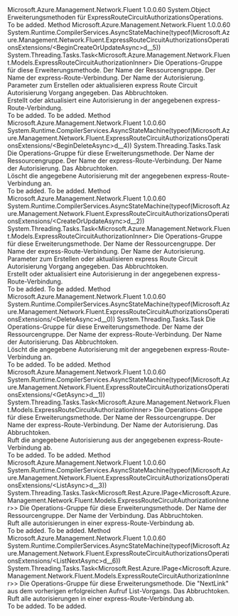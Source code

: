 <Type Name="ExpressRouteCircuitAuthorizationsOperationsExtensions" FullName="Microsoft.Azure.Management.Network.Fluent.ExpressRouteCircuitAuthorizationsOperationsExtensions">
  <TypeSignature Language="C#" Value="public static class ExpressRouteCircuitAuthorizationsOperationsExtensions" />
  <TypeSignature Language="ILAsm" Value=".class public auto ansi abstract sealed beforefieldinit ExpressRouteCircuitAuthorizationsOperationsExtensions extends System.Object" />
  <TypeSignature Language="DocId" Value="T:Microsoft.Azure.Management.Network.Fluent.ExpressRouteCircuitAuthorizationsOperationsExtensions" />
  <TypeSignature Language="VB.NET" Value="Public Module ExpressRouteCircuitAuthorizationsOperationsExtensions" />
  <TypeSignature Language="F#" Value="type ExpressRouteCircuitAuthorizationsOperationsExtensions = class" />
  <AssemblyInfo>
    <AssemblyName>Microsoft.Azure.Management.Network.Fluent</AssemblyName>
    <AssemblyVersion>1.0.0.60</AssemblyVersion>
  </AssemblyInfo>
  <Base>
    <BaseTypeName>System.Object</BaseTypeName>
  </Base>
  <Interfaces />
  <Docs>
    <summary>
            Erweiterungsmethoden für ExpressRouteCircuitAuthorizationsOperations.
            </summary>
    <remarks>To be added.</remarks>
  </Docs>
  <Members>
    <Member MemberName="BeginCreateOrUpdateAsync">
      <MemberSignature Language="C#" Value="public static System.Threading.Tasks.Task&lt;Microsoft.Azure.Management.Network.Fluent.Models.ExpressRouteCircuitAuthorizationInner&gt; BeginCreateOrUpdateAsync (this Microsoft.Azure.Management.Network.Fluent.IExpressRouteCircuitAuthorizationsOperations operations, string resourceGroupName, string circuitName, string authorizationName, Microsoft.Azure.Management.Network.Fluent.Models.ExpressRouteCircuitAuthorizationInner authorizationParameters, System.Threading.CancellationToken cancellationToken = null);" />
      <MemberSignature Language="ILAsm" Value=".method public static hidebysig class System.Threading.Tasks.Task`1&lt;class Microsoft.Azure.Management.Network.Fluent.Models.ExpressRouteCircuitAuthorizationInner&gt; BeginCreateOrUpdateAsync(class Microsoft.Azure.Management.Network.Fluent.IExpressRouteCircuitAuthorizationsOperations operations, string resourceGroupName, string circuitName, string authorizationName, class Microsoft.Azure.Management.Network.Fluent.Models.ExpressRouteCircuitAuthorizationInner authorizationParameters, valuetype System.Threading.CancellationToken cancellationToken) cil managed" />
      <MemberSignature Language="DocId" Value="M:Microsoft.Azure.Management.Network.Fluent.ExpressRouteCircuitAuthorizationsOperationsExtensions.BeginCreateOrUpdateAsync(Microsoft.Azure.Management.Network.Fluent.IExpressRouteCircuitAuthorizationsOperations,System.String,System.String,System.String,Microsoft.Azure.Management.Network.Fluent.Models.ExpressRouteCircuitAuthorizationInner,System.Threading.CancellationToken)" />
      <MemberSignature Language="F#" Value="static member BeginCreateOrUpdateAsync : Microsoft.Azure.Management.Network.Fluent.IExpressRouteCircuitAuthorizationsOperations * string * string * string * Microsoft.Azure.Management.Network.Fluent.Models.ExpressRouteCircuitAuthorizationInner * System.Threading.CancellationToken -&gt; System.Threading.Tasks.Task&lt;Microsoft.Azure.Management.Network.Fluent.Models.ExpressRouteCircuitAuthorizationInner&gt;" Usage="Microsoft.Azure.Management.Network.Fluent.ExpressRouteCircuitAuthorizationsOperationsExtensions.BeginCreateOrUpdateAsync (operations, resourceGroupName, circuitName, authorizationName, authorizationParameters, cancellationToken)" />
      <MemberType>Method</MemberType>
      <AssemblyInfo>
        <AssemblyName>Microsoft.Azure.Management.Network.Fluent</AssemblyName>
        <AssemblyVersion>1.0.0.60</AssemblyVersion>
      </AssemblyInfo>
      <Attributes>
        <Attribute>
          <AttributeName>System.Runtime.CompilerServices.AsyncStateMachine(typeof(Microsoft.Azure.Management.Network.Fluent.ExpressRouteCircuitAuthorizationsOperationsExtensions/&lt;BeginCreateOrUpdateAsync&gt;d__5))</AttributeName>
        </Attribute>
      </Attributes>
      <ReturnValue>
        <ReturnType>System.Threading.Tasks.Task&lt;Microsoft.Azure.Management.Network.Fluent.Models.ExpressRouteCircuitAuthorizationInner&gt;</ReturnType>
      </ReturnValue>
      <Parameters>
        <Parameter Name="operations" Type="Microsoft.Azure.Management.Network.Fluent.IExpressRouteCircuitAuthorizationsOperations" RefType="this" />
        <Parameter Name="resourceGroupName" Type="System.String" />
        <Parameter Name="circuitName" Type="System.String" />
        <Parameter Name="authorizationName" Type="System.String" />
        <Parameter Name="authorizationParameters" Type="Microsoft.Azure.Management.Network.Fluent.Models.ExpressRouteCircuitAuthorizationInner" />
        <Parameter Name="cancellationToken" Type="System.Threading.CancellationToken" />
      </Parameters>
      <Docs>
        <param name="operations">
            Die Operations-Gruppe für diese Erweiterungsmethode.
            </param>
        <param name="resourceGroupName">
            Der Name der Ressourcengruppe.
            </param>
        <param name="circuitName">
            Der Name der express-Route-Verbindung.
            </param>
        <param name="authorizationName">
            Der Name der Autorisierung.
            </param>
        <param name="authorizationParameters">
            Parameter zum Erstellen oder aktualisieren express Route Circuit Autorisierung Vorgang angegeben.
            </param>
        <param name="cancellationToken">
            Das Abbruchtoken.
            </param>
        <summary>
            Erstellt oder aktualisiert eine Autorisierung in der angegebenen express-Route-Verbindung.
            </summary>
        <returns>To be added.</returns>
        <remarks>To be added.</remarks>
      </Docs>
    </Member>
    <Member MemberName="BeginDeleteAsync">
      <MemberSignature Language="C#" Value="public static System.Threading.Tasks.Task BeginDeleteAsync (this Microsoft.Azure.Management.Network.Fluent.IExpressRouteCircuitAuthorizationsOperations operations, string resourceGroupName, string circuitName, string authorizationName, System.Threading.CancellationToken cancellationToken = null);" />
      <MemberSignature Language="ILAsm" Value=".method public static hidebysig class System.Threading.Tasks.Task BeginDeleteAsync(class Microsoft.Azure.Management.Network.Fluent.IExpressRouteCircuitAuthorizationsOperations operations, string resourceGroupName, string circuitName, string authorizationName, valuetype System.Threading.CancellationToken cancellationToken) cil managed" />
      <MemberSignature Language="DocId" Value="M:Microsoft.Azure.Management.Network.Fluent.ExpressRouteCircuitAuthorizationsOperationsExtensions.BeginDeleteAsync(Microsoft.Azure.Management.Network.Fluent.IExpressRouteCircuitAuthorizationsOperations,System.String,System.String,System.String,System.Threading.CancellationToken)" />
      <MemberSignature Language="F#" Value="static member BeginDeleteAsync : Microsoft.Azure.Management.Network.Fluent.IExpressRouteCircuitAuthorizationsOperations * string * string * string * System.Threading.CancellationToken -&gt; System.Threading.Tasks.Task" Usage="Microsoft.Azure.Management.Network.Fluent.ExpressRouteCircuitAuthorizationsOperationsExtensions.BeginDeleteAsync (operations, resourceGroupName, circuitName, authorizationName, cancellationToken)" />
      <MemberType>Method</MemberType>
      <AssemblyInfo>
        <AssemblyName>Microsoft.Azure.Management.Network.Fluent</AssemblyName>
        <AssemblyVersion>1.0.0.60</AssemblyVersion>
      </AssemblyInfo>
      <Attributes>
        <Attribute>
          <AttributeName>System.Runtime.CompilerServices.AsyncStateMachine(typeof(Microsoft.Azure.Management.Network.Fluent.ExpressRouteCircuitAuthorizationsOperationsExtensions/&lt;BeginDeleteAsync&gt;d__4))</AttributeName>
        </Attribute>
      </Attributes>
      <ReturnValue>
        <ReturnType>System.Threading.Tasks.Task</ReturnType>
      </ReturnValue>
      <Parameters>
        <Parameter Name="operations" Type="Microsoft.Azure.Management.Network.Fluent.IExpressRouteCircuitAuthorizationsOperations" RefType="this" />
        <Parameter Name="resourceGroupName" Type="System.String" />
        <Parameter Name="circuitName" Type="System.String" />
        <Parameter Name="authorizationName" Type="System.String" />
        <Parameter Name="cancellationToken" Type="System.Threading.CancellationToken" />
      </Parameters>
      <Docs>
        <param name="operations">
            Die Operations-Gruppe für diese Erweiterungsmethode.
            </param>
        <param name="resourceGroupName">
            Der Name der Ressourcengruppe.
            </param>
        <param name="circuitName">
            Der Name der express-Route-Verbindung.
            </param>
        <param name="authorizationName">
            Der Name der Autorisierung.
            </param>
        <param name="cancellationToken">
            Das Abbruchtoken.
            </param>
        <summary>
            Löscht die angegebene Autorisierung mit der angegebenen express-Route-Verbindung an.
            </summary>
        <returns>To be added.</returns>
        <remarks>To be added.</remarks>
      </Docs>
    </Member>
    <Member MemberName="CreateOrUpdateAsync">
      <MemberSignature Language="C#" Value="public static System.Threading.Tasks.Task&lt;Microsoft.Azure.Management.Network.Fluent.Models.ExpressRouteCircuitAuthorizationInner&gt; CreateOrUpdateAsync (this Microsoft.Azure.Management.Network.Fluent.IExpressRouteCircuitAuthorizationsOperations operations, string resourceGroupName, string circuitName, string authorizationName, Microsoft.Azure.Management.Network.Fluent.Models.ExpressRouteCircuitAuthorizationInner authorizationParameters, System.Threading.CancellationToken cancellationToken = null);" />
      <MemberSignature Language="ILAsm" Value=".method public static hidebysig class System.Threading.Tasks.Task`1&lt;class Microsoft.Azure.Management.Network.Fluent.Models.ExpressRouteCircuitAuthorizationInner&gt; CreateOrUpdateAsync(class Microsoft.Azure.Management.Network.Fluent.IExpressRouteCircuitAuthorizationsOperations operations, string resourceGroupName, string circuitName, string authorizationName, class Microsoft.Azure.Management.Network.Fluent.Models.ExpressRouteCircuitAuthorizationInner authorizationParameters, valuetype System.Threading.CancellationToken cancellationToken) cil managed" />
      <MemberSignature Language="DocId" Value="M:Microsoft.Azure.Management.Network.Fluent.ExpressRouteCircuitAuthorizationsOperationsExtensions.CreateOrUpdateAsync(Microsoft.Azure.Management.Network.Fluent.IExpressRouteCircuitAuthorizationsOperations,System.String,System.String,System.String,Microsoft.Azure.Management.Network.Fluent.Models.ExpressRouteCircuitAuthorizationInner,System.Threading.CancellationToken)" />
      <MemberSignature Language="F#" Value="static member CreateOrUpdateAsync : Microsoft.Azure.Management.Network.Fluent.IExpressRouteCircuitAuthorizationsOperations * string * string * string * Microsoft.Azure.Management.Network.Fluent.Models.ExpressRouteCircuitAuthorizationInner * System.Threading.CancellationToken -&gt; System.Threading.Tasks.Task&lt;Microsoft.Azure.Management.Network.Fluent.Models.ExpressRouteCircuitAuthorizationInner&gt;" Usage="Microsoft.Azure.Management.Network.Fluent.ExpressRouteCircuitAuthorizationsOperationsExtensions.CreateOrUpdateAsync (operations, resourceGroupName, circuitName, authorizationName, authorizationParameters, cancellationToken)" />
      <MemberType>Method</MemberType>
      <AssemblyInfo>
        <AssemblyName>Microsoft.Azure.Management.Network.Fluent</AssemblyName>
        <AssemblyVersion>1.0.0.60</AssemblyVersion>
      </AssemblyInfo>
      <Attributes>
        <Attribute>
          <AttributeName>System.Runtime.CompilerServices.AsyncStateMachine(typeof(Microsoft.Azure.Management.Network.Fluent.ExpressRouteCircuitAuthorizationsOperationsExtensions/&lt;CreateOrUpdateAsync&gt;d__2))</AttributeName>
        </Attribute>
      </Attributes>
      <ReturnValue>
        <ReturnType>System.Threading.Tasks.Task&lt;Microsoft.Azure.Management.Network.Fluent.Models.ExpressRouteCircuitAuthorizationInner&gt;</ReturnType>
      </ReturnValue>
      <Parameters>
        <Parameter Name="operations" Type="Microsoft.Azure.Management.Network.Fluent.IExpressRouteCircuitAuthorizationsOperations" RefType="this" />
        <Parameter Name="resourceGroupName" Type="System.String" />
        <Parameter Name="circuitName" Type="System.String" />
        <Parameter Name="authorizationName" Type="System.String" />
        <Parameter Name="authorizationParameters" Type="Microsoft.Azure.Management.Network.Fluent.Models.ExpressRouteCircuitAuthorizationInner" />
        <Parameter Name="cancellationToken" Type="System.Threading.CancellationToken" />
      </Parameters>
      <Docs>
        <param name="operations">
            Die Operations-Gruppe für diese Erweiterungsmethode.
            </param>
        <param name="resourceGroupName">
            Der Name der Ressourcengruppe.
            </param>
        <param name="circuitName">
            Der Name der express-Route-Verbindung.
            </param>
        <param name="authorizationName">
            Der Name der Autorisierung.
            </param>
        <param name="authorizationParameters">
            Parameter zum Erstellen oder aktualisieren express Route Circuit Autorisierung Vorgang angegeben.
            </param>
        <param name="cancellationToken">
            Das Abbruchtoken.
            </param>
        <summary>
            Erstellt oder aktualisiert eine Autorisierung in der angegebenen express-Route-Verbindung.
            </summary>
        <returns>To be added.</returns>
        <remarks>To be added.</remarks>
      </Docs>
    </Member>
    <Member MemberName="DeleteAsync">
      <MemberSignature Language="C#" Value="public static System.Threading.Tasks.Task DeleteAsync (this Microsoft.Azure.Management.Network.Fluent.IExpressRouteCircuitAuthorizationsOperations operations, string resourceGroupName, string circuitName, string authorizationName, System.Threading.CancellationToken cancellationToken = null);" />
      <MemberSignature Language="ILAsm" Value=".method public static hidebysig class System.Threading.Tasks.Task DeleteAsync(class Microsoft.Azure.Management.Network.Fluent.IExpressRouteCircuitAuthorizationsOperations operations, string resourceGroupName, string circuitName, string authorizationName, valuetype System.Threading.CancellationToken cancellationToken) cil managed" />
      <MemberSignature Language="DocId" Value="M:Microsoft.Azure.Management.Network.Fluent.ExpressRouteCircuitAuthorizationsOperationsExtensions.DeleteAsync(Microsoft.Azure.Management.Network.Fluent.IExpressRouteCircuitAuthorizationsOperations,System.String,System.String,System.String,System.Threading.CancellationToken)" />
      <MemberSignature Language="F#" Value="static member DeleteAsync : Microsoft.Azure.Management.Network.Fluent.IExpressRouteCircuitAuthorizationsOperations * string * string * string * System.Threading.CancellationToken -&gt; System.Threading.Tasks.Task" Usage="Microsoft.Azure.Management.Network.Fluent.ExpressRouteCircuitAuthorizationsOperationsExtensions.DeleteAsync (operations, resourceGroupName, circuitName, authorizationName, cancellationToken)" />
      <MemberType>Method</MemberType>
      <AssemblyInfo>
        <AssemblyName>Microsoft.Azure.Management.Network.Fluent</AssemblyName>
        <AssemblyVersion>1.0.0.60</AssemblyVersion>
      </AssemblyInfo>
      <Attributes>
        <Attribute>
          <AttributeName>System.Runtime.CompilerServices.AsyncStateMachine(typeof(Microsoft.Azure.Management.Network.Fluent.ExpressRouteCircuitAuthorizationsOperationsExtensions/&lt;DeleteAsync&gt;d__0))</AttributeName>
        </Attribute>
      </Attributes>
      <ReturnValue>
        <ReturnType>System.Threading.Tasks.Task</ReturnType>
      </ReturnValue>
      <Parameters>
        <Parameter Name="operations" Type="Microsoft.Azure.Management.Network.Fluent.IExpressRouteCircuitAuthorizationsOperations" RefType="this" />
        <Parameter Name="resourceGroupName" Type="System.String" />
        <Parameter Name="circuitName" Type="System.String" />
        <Parameter Name="authorizationName" Type="System.String" />
        <Parameter Name="cancellationToken" Type="System.Threading.CancellationToken" />
      </Parameters>
      <Docs>
        <param name="operations">
            Die Operations-Gruppe für diese Erweiterungsmethode.
            </param>
        <param name="resourceGroupName">
            Der Name der Ressourcengruppe.
            </param>
        <param name="circuitName">
            Der Name der express-Route-Verbindung.
            </param>
        <param name="authorizationName">
            Der Name der Autorisierung.
            </param>
        <param name="cancellationToken">
            Das Abbruchtoken.
            </param>
        <summary>
            Löscht die angegebene Autorisierung mit der angegebenen express-Route-Verbindung an.
            </summary>
        <returns>To be added.</returns>
        <remarks>To be added.</remarks>
      </Docs>
    </Member>
    <Member MemberName="GetAsync">
      <MemberSignature Language="C#" Value="public static System.Threading.Tasks.Task&lt;Microsoft.Azure.Management.Network.Fluent.Models.ExpressRouteCircuitAuthorizationInner&gt; GetAsync (this Microsoft.Azure.Management.Network.Fluent.IExpressRouteCircuitAuthorizationsOperations operations, string resourceGroupName, string circuitName, string authorizationName, System.Threading.CancellationToken cancellationToken = null);" />
      <MemberSignature Language="ILAsm" Value=".method public static hidebysig class System.Threading.Tasks.Task`1&lt;class Microsoft.Azure.Management.Network.Fluent.Models.ExpressRouteCircuitAuthorizationInner&gt; GetAsync(class Microsoft.Azure.Management.Network.Fluent.IExpressRouteCircuitAuthorizationsOperations operations, string resourceGroupName, string circuitName, string authorizationName, valuetype System.Threading.CancellationToken cancellationToken) cil managed" />
      <MemberSignature Language="DocId" Value="M:Microsoft.Azure.Management.Network.Fluent.ExpressRouteCircuitAuthorizationsOperationsExtensions.GetAsync(Microsoft.Azure.Management.Network.Fluent.IExpressRouteCircuitAuthorizationsOperations,System.String,System.String,System.String,System.Threading.CancellationToken)" />
      <MemberSignature Language="F#" Value="static member GetAsync : Microsoft.Azure.Management.Network.Fluent.IExpressRouteCircuitAuthorizationsOperations * string * string * string * System.Threading.CancellationToken -&gt; System.Threading.Tasks.Task&lt;Microsoft.Azure.Management.Network.Fluent.Models.ExpressRouteCircuitAuthorizationInner&gt;" Usage="Microsoft.Azure.Management.Network.Fluent.ExpressRouteCircuitAuthorizationsOperationsExtensions.GetAsync (operations, resourceGroupName, circuitName, authorizationName, cancellationToken)" />
      <MemberType>Method</MemberType>
      <AssemblyInfo>
        <AssemblyName>Microsoft.Azure.Management.Network.Fluent</AssemblyName>
        <AssemblyVersion>1.0.0.60</AssemblyVersion>
      </AssemblyInfo>
      <Attributes>
        <Attribute>
          <AttributeName>System.Runtime.CompilerServices.AsyncStateMachine(typeof(Microsoft.Azure.Management.Network.Fluent.ExpressRouteCircuitAuthorizationsOperationsExtensions/&lt;GetAsync&gt;d__1))</AttributeName>
        </Attribute>
      </Attributes>
      <ReturnValue>
        <ReturnType>System.Threading.Tasks.Task&lt;Microsoft.Azure.Management.Network.Fluent.Models.ExpressRouteCircuitAuthorizationInner&gt;</ReturnType>
      </ReturnValue>
      <Parameters>
        <Parameter Name="operations" Type="Microsoft.Azure.Management.Network.Fluent.IExpressRouteCircuitAuthorizationsOperations" RefType="this" />
        <Parameter Name="resourceGroupName" Type="System.String" />
        <Parameter Name="circuitName" Type="System.String" />
        <Parameter Name="authorizationName" Type="System.String" />
        <Parameter Name="cancellationToken" Type="System.Threading.CancellationToken" />
      </Parameters>
      <Docs>
        <param name="operations">
            Die Operations-Gruppe für diese Erweiterungsmethode.
            </param>
        <param name="resourceGroupName">
            Der Name der Ressourcengruppe.
            </param>
        <param name="circuitName">
            Der Name der express-Route-Verbindung.
            </param>
        <param name="authorizationName">
            Der Name der Autorisierung.
            </param>
        <param name="cancellationToken">
            Das Abbruchtoken.
            </param>
        <summary>
            Ruft die angegebene Autorisierung aus der angegebenen express-Route-Verbindung ab.
            </summary>
        <returns>To be added.</returns>
        <remarks>To be added.</remarks>
      </Docs>
    </Member>
    <Member MemberName="ListAsync">
      <MemberSignature Language="C#" Value="public static System.Threading.Tasks.Task&lt;Microsoft.Rest.Azure.IPage&lt;Microsoft.Azure.Management.Network.Fluent.Models.ExpressRouteCircuitAuthorizationInner&gt;&gt; ListAsync (this Microsoft.Azure.Management.Network.Fluent.IExpressRouteCircuitAuthorizationsOperations operations, string resourceGroupName, string circuitName, System.Threading.CancellationToken cancellationToken = null);" />
      <MemberSignature Language="ILAsm" Value=".method public static hidebysig class System.Threading.Tasks.Task`1&lt;class Microsoft.Rest.Azure.IPage`1&lt;class Microsoft.Azure.Management.Network.Fluent.Models.ExpressRouteCircuitAuthorizationInner&gt;&gt; ListAsync(class Microsoft.Azure.Management.Network.Fluent.IExpressRouteCircuitAuthorizationsOperations operations, string resourceGroupName, string circuitName, valuetype System.Threading.CancellationToken cancellationToken) cil managed" />
      <MemberSignature Language="DocId" Value="M:Microsoft.Azure.Management.Network.Fluent.ExpressRouteCircuitAuthorizationsOperationsExtensions.ListAsync(Microsoft.Azure.Management.Network.Fluent.IExpressRouteCircuitAuthorizationsOperations,System.String,System.String,System.Threading.CancellationToken)" />
      <MemberSignature Language="F#" Value="static member ListAsync : Microsoft.Azure.Management.Network.Fluent.IExpressRouteCircuitAuthorizationsOperations * string * string * System.Threading.CancellationToken -&gt; System.Threading.Tasks.Task&lt;Microsoft.Rest.Azure.IPage&lt;Microsoft.Azure.Management.Network.Fluent.Models.ExpressRouteCircuitAuthorizationInner&gt;&gt;" Usage="Microsoft.Azure.Management.Network.Fluent.ExpressRouteCircuitAuthorizationsOperationsExtensions.ListAsync (operations, resourceGroupName, circuitName, cancellationToken)" />
      <MemberType>Method</MemberType>
      <AssemblyInfo>
        <AssemblyName>Microsoft.Azure.Management.Network.Fluent</AssemblyName>
        <AssemblyVersion>1.0.0.60</AssemblyVersion>
      </AssemblyInfo>
      <Attributes>
        <Attribute>
          <AttributeName>System.Runtime.CompilerServices.AsyncStateMachine(typeof(Microsoft.Azure.Management.Network.Fluent.ExpressRouteCircuitAuthorizationsOperationsExtensions/&lt;ListAsync&gt;d__3))</AttributeName>
        </Attribute>
      </Attributes>
      <ReturnValue>
        <ReturnType>System.Threading.Tasks.Task&lt;Microsoft.Rest.Azure.IPage&lt;Microsoft.Azure.Management.Network.Fluent.Models.ExpressRouteCircuitAuthorizationInner&gt;&gt;</ReturnType>
      </ReturnValue>
      <Parameters>
        <Parameter Name="operations" Type="Microsoft.Azure.Management.Network.Fluent.IExpressRouteCircuitAuthorizationsOperations" RefType="this" />
        <Parameter Name="resourceGroupName" Type="System.String" />
        <Parameter Name="circuitName" Type="System.String" />
        <Parameter Name="cancellationToken" Type="System.Threading.CancellationToken" />
      </Parameters>
      <Docs>
        <param name="operations">
            Die Operations-Gruppe für diese Erweiterungsmethode.
            </param>
        <param name="resourceGroupName">
            Der Name der Ressourcengruppe.
            </param>
        <param name="circuitName">
            Der Name der Verbindung.
            </param>
        <param name="cancellationToken">
            Das Abbruchtoken.
            </param>
        <summary>
            Ruft alle autorisierungen in einer express-Route-Verbindung ab.
            </summary>
        <returns>To be added.</returns>
        <remarks>To be added.</remarks>
      </Docs>
    </Member>
    <Member MemberName="ListNextAsync">
      <MemberSignature Language="C#" Value="public static System.Threading.Tasks.Task&lt;Microsoft.Rest.Azure.IPage&lt;Microsoft.Azure.Management.Network.Fluent.Models.ExpressRouteCircuitAuthorizationInner&gt;&gt; ListNextAsync (this Microsoft.Azure.Management.Network.Fluent.IExpressRouteCircuitAuthorizationsOperations operations, string nextPageLink, System.Threading.CancellationToken cancellationToken = null);" />
      <MemberSignature Language="ILAsm" Value=".method public static hidebysig class System.Threading.Tasks.Task`1&lt;class Microsoft.Rest.Azure.IPage`1&lt;class Microsoft.Azure.Management.Network.Fluent.Models.ExpressRouteCircuitAuthorizationInner&gt;&gt; ListNextAsync(class Microsoft.Azure.Management.Network.Fluent.IExpressRouteCircuitAuthorizationsOperations operations, string nextPageLink, valuetype System.Threading.CancellationToken cancellationToken) cil managed" />
      <MemberSignature Language="DocId" Value="M:Microsoft.Azure.Management.Network.Fluent.ExpressRouteCircuitAuthorizationsOperationsExtensions.ListNextAsync(Microsoft.Azure.Management.Network.Fluent.IExpressRouteCircuitAuthorizationsOperations,System.String,System.Threading.CancellationToken)" />
      <MemberSignature Language="F#" Value="static member ListNextAsync : Microsoft.Azure.Management.Network.Fluent.IExpressRouteCircuitAuthorizationsOperations * string * System.Threading.CancellationToken -&gt; System.Threading.Tasks.Task&lt;Microsoft.Rest.Azure.IPage&lt;Microsoft.Azure.Management.Network.Fluent.Models.ExpressRouteCircuitAuthorizationInner&gt;&gt;" Usage="Microsoft.Azure.Management.Network.Fluent.ExpressRouteCircuitAuthorizationsOperationsExtensions.ListNextAsync (operations, nextPageLink, cancellationToken)" />
      <MemberType>Method</MemberType>
      <AssemblyInfo>
        <AssemblyName>Microsoft.Azure.Management.Network.Fluent</AssemblyName>
        <AssemblyVersion>1.0.0.60</AssemblyVersion>
      </AssemblyInfo>
      <Attributes>
        <Attribute>
          <AttributeName>System.Runtime.CompilerServices.AsyncStateMachine(typeof(Microsoft.Azure.Management.Network.Fluent.ExpressRouteCircuitAuthorizationsOperationsExtensions/&lt;ListNextAsync&gt;d__6))</AttributeName>
        </Attribute>
      </Attributes>
      <ReturnValue>
        <ReturnType>System.Threading.Tasks.Task&lt;Microsoft.Rest.Azure.IPage&lt;Microsoft.Azure.Management.Network.Fluent.Models.ExpressRouteCircuitAuthorizationInner&gt;&gt;</ReturnType>
      </ReturnValue>
      <Parameters>
        <Parameter Name="operations" Type="Microsoft.Azure.Management.Network.Fluent.IExpressRouteCircuitAuthorizationsOperations" RefType="this" />
        <Parameter Name="nextPageLink" Type="System.String" />
        <Parameter Name="cancellationToken" Type="System.Threading.CancellationToken" />
      </Parameters>
      <Docs>
        <param name="operations">
            Die Operations-Gruppe für diese Erweiterungsmethode.
            </param>
        <param name="nextPageLink">
            Die "NextLink" aus dem vorherigen erfolgreichen Aufruf List-Vorgangs.
            </param>
        <param name="cancellationToken">
            Das Abbruchtoken.
            </param>
        <summary>
            Ruft alle autorisierungen in einer express-Route-Verbindung ab.
            </summary>
        <returns>To be added.</returns>
        <remarks>To be added.</remarks>
      </Docs>
    </Member>
  </Members>
</Type>